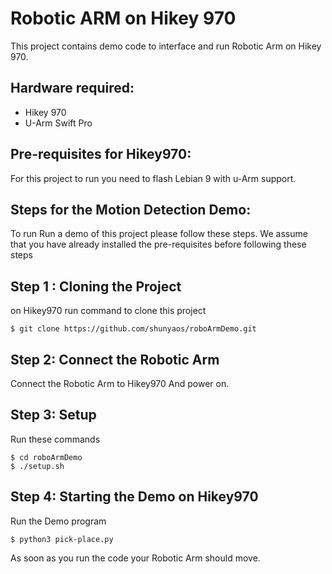 Robotic ARM on Hikey 970
=============================
This project contains demo code to interface and run Robotic Arm on Hikey 970. 

Hardware required:
------------------

  * Hikey 970
  * U-Arm Swift Pro

Pre-requisites for Hikey970:
----------------------------
For this project to run you need to flash Lebian 9 with u-Arm support.

Steps for the Motion Detection Demo:
------------------------------------
To run Run a demo of this project please follow these steps.
We assume that you have already installed the pre-requisites before following these steps

Step 1 : Cloning the Project
----------------------------
on Hikey970 run command to clone this project
```
$ git clone https://github.com/shunyaos/roboArmDemo.git
```
Step 2: Connect the Robotic Arm
----------------------------------
Connect the Robotic Arm to Hikey970
And power on.

Step 3: Setup
----------------------------------
Run these commands
```
$ cd roboArmDemo
$ ./setup.sh
```
Step 4: Starting the Demo on Hikey970
-------------------------------------
Run the Demo program
```
$ python3 pick-place.py
```
As soon as you run the code your Robotic Arm should move.
